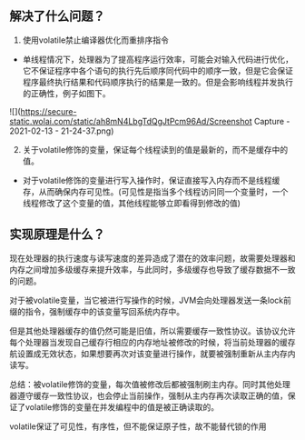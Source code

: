 ## 解决了什么问题？

1. 使用volatile禁止编译器优化而重排序指令

- 单线程情况下，处理器为了提高程序运行效率，可能会对输入代码进行优化，它不保证程序中各个语句的执行先后顺序同代码中的顺序一致，但是它会保证程序最终执行结果和代码顺序执行的结果是一致的。但是会影响线程并发执行的正确性，例子如图下。

![](https://secure-static.wolai.com/static/ah8mN4LbgTdQgJtPcm96Ad/Screenshot Capture - 2021-02-13 - 21-24-37.png)

  2. 关于volatile修饰的变量，保证每个线程读到的值是最新的，而不是缓存中的值。

- 对于volatile修饰的变量进行写入操作时，保证直接写入内存而不是线程缓存，从而确保内存可见性。(可见性是指当多个线程访问同一个变量时，一个线程修改了这个变量的值，其他线程能够立即看得到修改的值)



## 实现原理是什么？

现在处理器的执行速度与读写速度的差异造成了潜在的效率问题，故需要处理器和内存之间增加多级缓存来提升效率，与此同时，多级缓存也导致了缓存数据不一致的问题。

对于被volatile变量，当它被进行写操作的时候，JVM会向处理器发送一条lock前缀的指令，强制缓存中的该变量写回系统内存中。

但是其他处理器缓存的值仍然可能是旧值，所以需要缓存一致性协议。该协议允许每个处理器当发现自己缓存行相应的内存地址被修改的时候，将当前处理器的缓存航设置成无效状态，如果想要再次对该变量进行操作，就要被强制重新从主内存内读写。

总结：被volatile修饰的变量，每次值被修改后都被强制刷主内存。同时其他处理器遵守缓存一致性协议，也会停止当前操作，强制从主内存再次读取正确的值，保证了volatile修饰的变量在并发编程中的值是被正确读取的。

volatile保证了可见性，有序性，但不能保证原子性，故不能替代锁的作用




